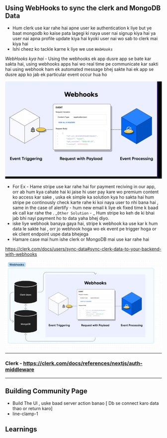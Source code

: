 ## Using WebHooks to sync the clerk and MongoDB Data

- Hum clerk use kar rahe hai apne user ke authentication k liye but ye baat mongodb ko kaise pata lagegi ki naya user nai signup kiya hai ya user nai apna profile update kiya hai kyoki user nai wo sab to clerk mai kiya hai
- Ishi cheez ko tackle karne k liye we use _`WebHooks`_

_WebHooks kya hai_ - Using the webhooks ek app dusre app se bate kar sakta hai, using webhooks apps hai wo real time pe communicate kar sakti hai using webhook ham ek automated message bhej sakte hai ek app se dusre app ko jab ek particular event occur hua ho

![Alt text](image.png)

- For Ex - Hame stripe use kar rahe hai for payment reciving in our app, orr ab hum kya cahate hai ki jaise hi user pay kare wo premium content ko access kar sake , uska ek simple ka solution kya ho sakta hai hum stripe pe continously check karte rahe ki koi naya user to nhi bana hai , same in the case of alertify - hum new email k liye ek fixed time k baad ek call kar rahe the . _`Other Solution` - _ Hum stripe ko keh de ki bhai jab bhi nayi payment ho to data yaha bhej diyo.
- iske liye webhook banaya gaya hai, stripe k webhook ka use kar k hum data le sakte hai , orr jo webhook hoga wo ek event pe trigger hoga or ek client endpoint uspe data bhejega
- Hamare case mai hum ishe clerk or MongoDB mai use kar rahe hai

https://clerk.com/docs/users/sync-data#sync-clerk-data-to-your-backend-with-webhooks

![Alt text](image-1.png)

---

### Clerk - https://clerk.com/docs/references/nextjs/auth-middleware

---

## Building Community Page

- Build The UI , uske baad server action banao [ Db se connect karo data thao or return karo]
- line-clamp-1

## Learnings
